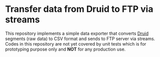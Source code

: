 # Transfer data from Druid to FTP via streams

This repository implements a simple data exporter that converts [Druid](http://druid.io/) segments (raw data) to CSV format and sends to FTP server via streams. Codes in this repository are not yet covered by unit tests which is for prototyping purpose only and **NOT** for any production use.
